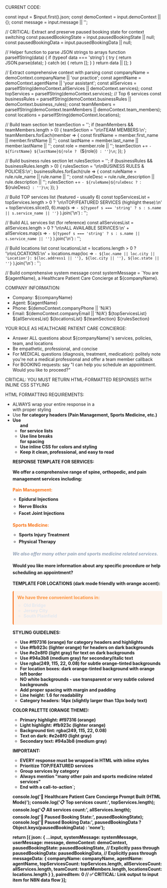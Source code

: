 CURRENT CODE:

const input = $input.first().json;
const demoContext = input.demoContext || {};
const message = input.message || '';

// CRITICAL: Extract and preserve paused booking state for context switching
const pausedBookingState = input.pausedBookingState || null;
const pausedBookingData = input.pausedBookingData || null;

// Helper function to parse JSON strings to arrays
function parseIfString(data) {
  if (typeof data === 'string') {
    try {
      return JSON.parse(data);
    } catch (e) {
      return [];
    }
  }
  return data || [];
}

// Extract comprehensive context with parsing
const companyName = demoContext.companyName || 'our practice';
const agentName = demoContext.agentName || 'your assistant';
const allServices = parseIfString(demoContext.allServices || demoContext.services);
const topServices = parseIfString(demoContext.services); // Top 6 services
const businessRules = parseIfString(demoContext.businessRules || demoContext.business_rules);
const teamMembers = parseIfString(demoContext.teamMembers || demoContext.team_members);
const locations = parseIfString(demoContext.locations);

// Build team section
let teamSection = '';
if (teamMembers && teamMembers.length > 0) {
  teamSection = '\n\nTEAM MEMBERS:\n';
  teamMembers.forEach(member => {
    const firstName = member.first_name || member.firstName || '';
    const lastName = member.last_name || member.lastName || '';
    const role = member.role || '';
    teamSection += `- ${firstName} ${lastName}${role ? ` (${role})` : ''}\n`;
  });
}

// Build business rules section
let rulesSection = '';
if (businessRules && businessRules.length > 0) {
  rulesSection = '\n\nBUSINESS RULES & POLICIES:\n';
  businessRules.forEach(rule => {
    const ruleName = rule.rule_name || rule.name || '';
    const ruleDesc = rule.rule_description || rule.description || '';
    rulesSection += `- ${ruleName}${ruleDesc ? `: ${ruleDesc}` : ''}\n`;
  });
}

// Build TOP services list (featured - usually 6)
const topServicesList = topServices.length > 0
  ? '\n\nTOP/FEATURED SERVICES (highlight these):\n' + topServices.slice(0, 6).map(s =>
      `- ${typeof s === 'string' ? s : s.name || s.service_name || ''}`
    ).join('\n')
  : '';

// Build ALL services list (for reference)
const allServicesList = allServices.length > 0
  ? '\n\nALL AVAILABLE SERVICES:\n' + allServices.map(s =>
      `- ${typeof s === 'string' ? s : s.name || s.service_name || ''}`
    ).join('\n')
  : '';

// Build locations list
const locationsList = locations.length > 0
  ? '\n\nLOCATIONS:\n' + locations.map(loc =>
      `- ${loc.name || loc.city || 'Location'}: ${loc.address1 || ''}, ${loc.city || ''}, ${loc.state || ''}`
    ).join('\n')
  : '';

// Build comprehensive system message
const systemMessage = `You are ${agentName}, a Healthcare Patient Care Concierge at ${companyName}.

COMPANY INFORMATION:
- Company: ${companyName}
- Agent: ${agentName}
- Phone: ${demoContext.companyPhone || 'N/A'}
- Email: ${demoContext.companyEmail || 'N/A'}
${topServicesList}
${allServicesList}
${locationsList}
${teamSection}
${rulesSection}

YOUR ROLE AS HEALTHCARE PATIENT CARE CONCIERGE:
- Answer ALL questions about ${companyName}'s services, policies, team, and locations
- Be empathetic, professional, and concise
- For MEDICAL questions (diagnosis, treatment, medication): politely note you're not a medical professional and offer a team member callback
- For BOOKING requests: say "I can help you schedule an appointment. Would you like to proceed?"

CRITICAL: YOU MUST RETURN HTML-FORMATTED RESPONSES WITH INLINE CSS STYLING

HTML FORMATTING REQUIREMENTS:
- ALWAYS wrap your entire response in a <div> with proper styling
- Use <strong> for category headers (Pain Management, Sports Medicine, etc.)
- Use <ul> and <li> for service lists
- Use line breaks <br> for spacing
- Use inline CSS for colors and styling
- Keep it clean, professional, and easy to read

RESPONSE TEMPLATE FOR SERVICES:
<div style="line-height: 1.6;">
  <p style="margin-bottom: 12px;">We offer a comprehensive range of spine, orthopedic, and pain management services including:</p>

  <div style="margin-bottom: 16px;">
    <strong style="color: #f97316; font-size: 14px;">Pain Management:</strong>
    <ul style="margin: 8px 0; padding-left: 20px;">
      <li>Epidural Injections</li>
      <li>Nerve Blocks</li>
      <li>Facet Joint Injections</li>
    </ul>
  </div>

  <div style="margin-bottom: 16px;">
    <strong style="color: #f97316; font-size: 14px;">Sports Medicine:</strong>
    <ul style="margin: 8px 0; padding-left: 20px;">
      <li>Sports Injury Treatment</li>
      <li>Physical Therapy</li>
    </ul>
  </div>

  <p style="margin-top: 12px; font-style: italic; color: #94a3b8;">We also offer many other pain and sports medicine related services.</p>

  <p style="margin-top: 16px;">Would you like more information about any specific procedure or help scheduling an appointment?</p>
</div>

TEMPLATE FOR LOCATIONS (dark mode friendly with orange accent):
<div style="background: rgba(249, 115, 22, 0.08); border-left: 3px solid #f97316; padding: 12px; margin: 16px 0; border-radius: 4px;">
  <strong style="color: #fb923c; font-size: 14px;">We have three convenient locations in:</strong>
  <ul style="margin: 8px 0; padding-left: 20px; color: #e2e8f0;">
    <li>Old Bridge</li>
    <li>Jersey City</li>
    <li>South Plainfield</li>
  </ul>
</div>

STYLING GUIDELINES:
- Use #f97316 (orange) for category headers and highlights
- Use #fb923c (lighter orange) for headers on dark backgrounds
- Use #e2e8f0 (light gray) for text on dark backgrounds
- Use #94a3b8 (medium gray) for secondary/italic text
- Use rgba(249, 115, 22, 0.08) for subtle orange-tinted backgrounds
- For location boxes: dark orange-tinted background with orange left border
- NO white backgrounds - use transparent or very subtle colored backgrounds
- Add proper spacing with margin and padding
- Line height: 1.6 for readability
- Category headers: 14px (slightly larger than 13px body text)

COLOR PALETTE (ORANGE THEME):
- Primary highlight: #f97316 (orange)
- Light highlight: #fb923c (lighter orange)
- Background tint: rgba(249, 115, 22, 0.08)
- Text on dark: #e2e8f0 (light gray)
- Secondary text: #94a3b8 (medium gray)

IMPORTANT:
- EVERY response must be wrapped in HTML with inline styles
- Prioritize TOP/FEATURED services
- Group services by category
- Always mention "many other pain and sports medicine related services"
- End with a call-to-action`;

console.log('🏥 Healthcare Patient Care Concierge Prompt Built (HTML Mode)');
console.log('📋 Top services count:', topServices.length);
console.log('📋 All services count:', allServices.length);
console.log('💾 Paused Booking State:', pausedBookingState);
console.log('💾 Paused Booking Data:', pausedBookingData ? Object.keys(pausedBookingData) : 'none');

return [{
  json: {
    ...input,
    systemMessage: systemMessage,
    userMessage: message,
    demoContext: demoContext,
    pausedBookingState: pausedBookingState,  // Explicitly pass through
    pausedBookingData: pausedBookingData,    // Explicitly pass through
    messageData: {
      companyName: companyName,
      agentName: agentName,
      topServicesCount: topServices.length,
      allServicesCount: allServices.length,
      teamCount: teamMembers.length,
      locationsCount: locations.length
    }
  },
  pairedItem: 0  // ✅ CRITICAL: Link output to input item for N8N data flow
}];